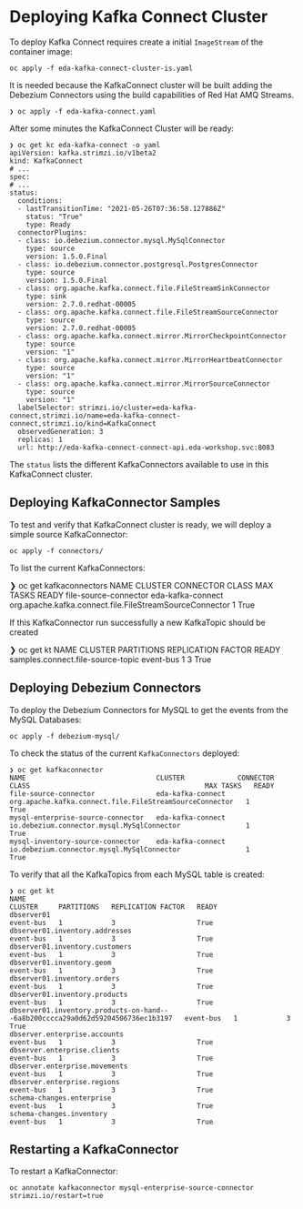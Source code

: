 # Deploying Kafka Connect Cluster

To deploy Kafka Connect requires create a initial `ImageStream` of the container image:

```shell script
oc apply -f eda-kafka-connect-cluster-is.yaml 
```

It is needed because the KafkaConnect cluster will be built adding the Debezium Connectors
using the build capabilities of Red Hat AMQ Streams.

```shell script
❯ oc apply -f eda-kafka-connect.yaml 
```

After some minutes the KafkaConnect Cluster will be ready:

```shell script
❯ oc get kc eda-kafka-connect -o yaml
apiVersion: kafka.strimzi.io/v1beta2
kind: KafkaConnect
# ...
spec:
# ...
status:
  conditions:
  - lastTransitionTime: "2021-05-26T07:36:58.127886Z"
    status: "True"
    type: Ready
  connectorPlugins:
  - class: io.debezium.connector.mysql.MySqlConnector
    type: source
    version: 1.5.0.Final
  - class: io.debezium.connector.postgresql.PostgresConnector
    type: source
    version: 1.5.0.Final
  - class: org.apache.kafka.connect.file.FileStreamSinkConnector
    type: sink
    version: 2.7.0.redhat-00005
  - class: org.apache.kafka.connect.file.FileStreamSourceConnector
    type: source
    version: 2.7.0.redhat-00005
  - class: org.apache.kafka.connect.mirror.MirrorCheckpointConnector
    type: source
    version: "1"
  - class: org.apache.kafka.connect.mirror.MirrorHeartbeatConnector
    type: source
    version: "1"
  - class: org.apache.kafka.connect.mirror.MirrorSourceConnector
    type: source
    version: "1"
  labelSelector: strimzi.io/cluster=eda-kafka-connect,strimzi.io/name=eda-kafka-connect-connect,strimzi.io/kind=KafkaConnect
  observedGeneration: 3
  replicas: 1
  url: http://eda-kafka-connect-connect-api.eda-workshop.svc:8083
```

The `status` lists the different KafkaConnectors available to use in this KafkaConnect cluster.

## Deploying KafkaConnector Samples

To test and verify that KafkaConnect cluster is ready, we will deploy a simple source KafkaConnector:

```shell script
oc apply -f connectors/
```

To list the current KafkaConnectors:

❯ oc get kafkaconnectors
NAME                    CLUSTER             CONNECTOR CLASS                                           MAX TASKS   READY
file-source-connector   eda-kafka-connect   org.apache.kafka.connect.file.FileStreamSourceConnector   1           True

If this KafkaConnector run successfully a new KafkaTopic should be created

❯ oc get kt
NAME                                CLUSTER     PARTITIONS   REPLICATION FACTOR   READY
samples.connect.file-source-topic   event-bus   1            3                    True

## Deploying Debezium Connectors

To deploy the Debezium Connectors for MySQL to get the events from the MySQL Databases:

```shell script
oc apply -f debezium-mysql/
```

To check the status of the current `KafkaConnectors` deployed:

```shell script
❯ oc get kafkaconnector 
NAME                                CLUSTER             CONNECTOR CLASS                                           MAX TASKS   READY
file-source-connector               eda-kafka-connect   org.apache.kafka.connect.file.FileStreamSourceConnector   1           True
mysql-enterprise-source-connector   eda-kafka-connect   io.debezium.connector.mysql.MySqlConnector                1           True
mysql-inventory-source-connector    eda-kafka-connect   io.debezium.connector.mysql.MySqlConnector                1           True
```

To verify that all the KafkaTopics from each MySQL table is created:

```shell script
❯ oc get kt
NAME                                                                              CLUSTER     PARTITIONS   REPLICATION FACTOR   READY
dbserver01                                                                        event-bus   1            3                    True
dbserver01.inventory.addresses                                                    event-bus   1            3                    True
dbserver01.inventory.customers                                                    event-bus   1            3                    True
dbserver01.inventory.geom                                                         event-bus   1            3                    True
dbserver01.inventory.orders                                                       event-bus   1            3                    True
dbserver01.inventory.products                                                     event-bus   1            3                    True
dbserver01.inventory.products-on-hand---6a8b200cccca29a0d62d59204506736ec1b3197   event-bus   1            3                    True
dbserver.enterprise.accounts                                                      event-bus   1            3                    True
dbserver.enterprise.clients                                                       event-bus   1            3                    True
dbserver.enterprise.movements                                                     event-bus   1            3                    True
dbserver.enterprise.regions                                                       event-bus   1            3                    True
schema-changes.enterprise                                                         event-bus   1            3                    True
schema-changes.inventory                                                          event-bus   1            3                    True
```

## Restarting a KafkaConnector

To restart a KafkaConnector:

```shell script
oc annotate kafkaconnector mysql-enterprise-source-connector strimzi.io/restart=true
```
